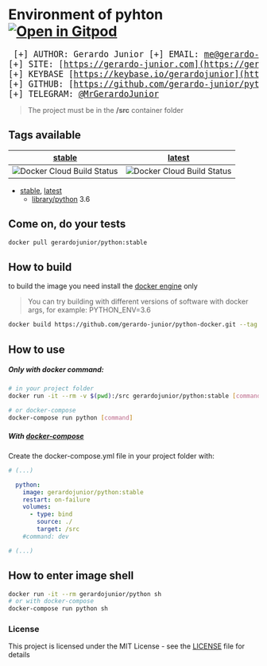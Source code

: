 # Environment of pyhton [![Open in Gitpod](https://gitpod.io/button/open-in-gitpod.svg)](https://gitpod.io/#https://github.com/gerardo-junior/python-docker.git)


<big><pre>
    [+] AUTHOR:       Gerardo Junior
    [+] EMAIL:        [me@gerardo-junior.com](mailto:me@gerardo-junior.com)
    [+] SITE:         [https://gerardo-junior.com](https://gerardo-junior.com)
    [+] KEYBASE       [https://keybase.io/gerardojunior](https://keybase.io/gerardojunior)
    [+] GITHUB:       [https://github.com/gerardo-junior/python-docker.git](https://github.com/gerardo-junior/python-docker.git)
    [+] TELEGRAM:     [@MrGerardoJunior](https://t.me/MrGerardoJunior)
</pre></big>


> The project must be in the **/src** container folder 

## Tags available

| [stable](https://github.com/gerardo-junior/python-docker/blob/master/Dockerfile) | [latest](https://github.com/gerardo-junior/python-docker/blob/develop/Dockerfile) |
|-|-|
| ![Docker Cloud Build Status](https://img.shields.io/docker/cloud/build/gerardojunior/python?style=for-the-badge&tag=stable) | ![Docker Cloud Build Status](https://img.shields.io/docker/cloud/build/gerardojunior/python?style=for-the-badge&tag=lastest) |

- [stable](https://github.com/gerardo-junior/python-docker/blob/master/Dockerfile), [latest](https://github.com/gerardo-junior/python-docker/blob/develop/Dockerfile)   
    - [library/python](https://hub.docker.com/_/python) 3.6

## Come on, do your tests

```bash
docker pull gerardojunior/python:stable
```
## How to build

to build the image you need install the [docker engine](https://www.docker.com/) only

> You can try building with different versions of software with docker args, for example: PYTHON_ENV=3.6

```bash
docker build https://github.com/gerardo-junior/python-docker.git --tag gerardojunior/python
```

## How to use

##### Only with docker command:

```bash
# in your project folder
docker run -it --rm -v $(pwd):/src gerardojunior/python:stable [command]

# or docker-compose
docker-compose run python [command]
```
##### With [docker-compose](https://docs.docker.com/compose/)

Create the docker-compose.yml file  in your project folder with:

```yml
# (...)

  python:
    image: gerardojunior/python:stable
    restart: on-failure
    volumes:
      - type: bind
        source: ./
        target: /src
    #command: dev

# (...)
```

## How to enter image shell
 
```bash
docker run -it --rm gerardojunior/python sh
# or with docker-compose
docker-compose run python sh
```

### License  
This project is licensed under the MIT License - see the [LICENSE](https://github.com/gerardo-junior/python-docker/blob/master/0LICENSE) file for details


